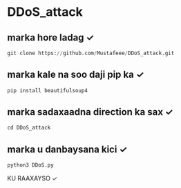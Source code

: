# DDoS_attack
## marka hore ladag ✓
```python
git clone https://github.com/Mustafeee/DDoS_attack.git
```
## marka kale na soo daji pip ka ✓
```python
pip install beautifulsoup4
```
## marka sadaxaadna direction ka sax ✓
```python
cd DDoS_attack
```
## marka u danbaysana kici ✓
```python
python3 DDoS.py
```



KU RAAXAYSO  ✓
